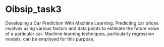 # Oibsip_task3
Developing a Car Prediction With Machine Learning.
Predicting car prices involves using various factors and data points to estimate the future value of a particular car. Machine learning techniques, particularly regression models, can be employed for this purpose. 
